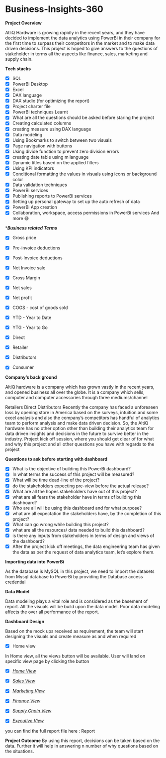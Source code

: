 # Business-Insights-360
   
**Project Overview**

AtliQ Hardware is growing rapidly in the recent years, and they have decided to implement the data analytics using PowerBi in their company for the first time to surpass their competitors in the market and to make data driven decisions. This project is hoped to give answers to the questions of stakeholder in terms all the aspects like finance, sales, marketing and supply chain.


**Tech stacks**
- [x] SQL
- [x] PowerBi Desktop
- [x] Excel
- [x] DAX language
- [x] DAX studio (for optimizing the report)
- [x] Project charter file
- [x] PowerBI techniques Learnt
- [x] What are all the questions should be asked before staring the project
- [x] Creating calculated columns
- [x] creating measure using DAX language
- [x] Data modeling
- [x] Using Bookmarks to switch between two visuals
- [x] Page navigation with buttons
- [x] Using divide function to prevent zero division errors
- [x] creating date table using m language
- [x] Dynamic titles based on the applied filters
- [x] Using KPI indicators
- [x] Conditional formatting the values in visuals using icons or background color
- [x] Data validation techniques
- [x] PowerBi services
- [x] Publishing reports to PowerBi services
- [x] Setting up personal gateway to set up the auto refresh of data
- [x] PowerBi App creation
- [x] Collaboration, workspace, access permissions in PowerBi services
And more 😅

******Business related Terms*****
 - [x] Gross price
- [x] Pre-invoice deductions
- [x] Post-Invoice deductions
- [x] Net Invoice sale
- [x] Gross Margin
- [x] Net sales
- [x] Net profit
- [x] COGS - cost of goods sold
- [x] YTD - Year to Date
- [x] YTG - Year to Go
- [x] Direct
- [x] Retailer
- [x] Distributors
- [x] Consumer


**Company’s back ground**

AltiQ hardware is a company which has grown vastly in the recent years, and opened business all over the globe. It is a company which sells, computer and computer accessories through three mediums/channel

Retailers
Direct
Distributors
Recently the company has faced a unforeseen loss by opening store in America based on the surveys, intuition and some excel analysis and also the company’s competitors has handful of analytics team to perform analysis and make data driven decision. So, the AltiQ hardware has no other option other than building their analytics team for data driven insights and decisions in the future to survive better in the industry.
Project kick off session, where you should get clear of for what and why this project and all other questions you have with regards to the project

**Questions to ask before starting with dashboard**

 - [x] What is the objective of building this PowerBi dashboard?
 - [x] In what terms the success of this project will be measured?
 - [x] What will be time dead-line of the project?
 - [x] do the stakeholders expecting pre-view before the actual release?
 - [x] What are all the hopes stakeholders have out of this project?
 - [x] what are all fears the stakeholder have in terms of building this dashboard?
 - [x] Who are all will be using this dashboard and for what purpose?
 - [x] what are all expectation the stakeholders have, by the completion of this project?
 - [x] What can go wrong while building this project?
 - [x] what are all the resources/ data needed to build this dashboard?
 - [x] is there any inputs from stakeholders in terms of design and views of the dashboard?
 - [x] After the project kick off meetings, the data engineering team has given the data as per the request of data analytics team, let’s explore them.

**Importing data into PowerBi**

As the database is MySQL in this project, we need to import the datasets from Mysql database to PowerBi by providing the Database access credential

**Data Model**

Data modeling plays a vital role and is considered as the basement of report. All the visuals will be build upon the data model.
Poor data modeling affects the over all performance of the report.

**Dashboard Design**

Based on the mock ups received as requirement, the team will start designing the visuals and create measure as and when required
- [x] Home view

In Home view, all the views button will be available. User will land on specific view page by clicking the button

- [x]  _[Home View](https://github.com/RoopaGanapur/Business-Insights-360/blob/main/Home%20View.png)_
- [x]    _[Sales View](https://github.com/RoopaGanapur/Business-Insights-360/blob/main/Sales%20View.png)_
- [x]  _[Marketing View](https://github.com/RoopaGanapur/Business-Insights-360/blob/main/Marketing%20View.png)_
- [x]  _[Finance View](https://github.com/RoopaGanapur/Business-Insights-360/blob/main/Finance%20View.png)_
- [x]  _[Supply Chain View](https://github.com/RoopaGanapur/Business-Insights-360/blob/main/Supply%20Chain%20View.png)_
- [x]  _[Executive View](https://github.com/RoopaGanapur/Business-Insights-360/blob/main/Executive%20View.png)_



you can find the full report file here : Report

**Project Outcome**
By using this report, decisions can be taken based on the data. Further it will help in answering n number of why questions based on the situations.
